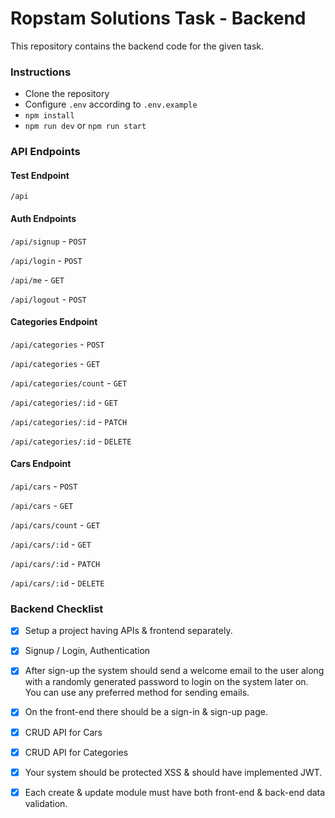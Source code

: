 # Ropstam Solutions Task - Backend

This repository contains the backend code for the given task.

### Instructions

- Clone the repository
- Configure `.env` according to `.env.example`
- `npm install`
- `npm run dev` or `npm run start`

### API Endpoints

#### Test Endpoint

`/api`

#### Auth Endpoints

`/api/signup` - `POST`

`/api/login` - `POST`

`/api/me` - `GET`

`/api/logout` - `POST`

#### Categories Endpoint

`/api/categories` - `POST`

`/api/categories` - `GET`

`/api/categories/count` - `GET`

`/api/categories/:id` - `GET`

`/api/categories/:id` - `PATCH`

`/api/categories/:id` - `DELETE`

#### Cars Endpoint

`/api/cars` - `POST`

`/api/cars` - `GET`

`/api/cars/count` - `GET`

`/api/cars/:id` - `GET`

`/api/cars/:id` - `PATCH`

`/api/cars/:id` - `DELETE`

### Backend Checklist

- [x] Setup a project having APIs & frontend separately.

- [x] Signup / Login, Authentication

- [x] After sign-up the system should send a welcome email to the user along with a randomly generated password to login on the system later on. You can use any preferred method for sending emails.

- [x] On the front-end there should be a sign-in & sign-up page.

- [x] CRUD API for Cars

- [x] CRUD API for Categories

- [x] Your system should be protected XSS & should have implemented JWT.

- [x] Each create & update module must have both front-end & back-end data validation.
